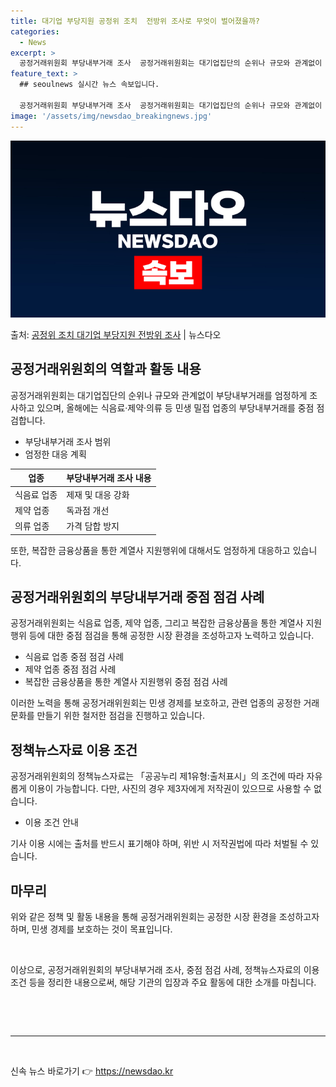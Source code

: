 ```yaml
---
title: 대기업 부당지원 공정위 조치  전방위 조사로 무엇이 벌어졌을까?
categories:
  - News
excerpt: >
  공정거래위원회 부당내부거래 조사  공정거래위원회는 대기업집단의 순위나 규모와 관계없이 일감 몰아주기 등 부당…
feature_text: >
  ## seoulnews 실시간 뉴스 속보입니다.

  공정거래위원회 부당내부거래 조사  공정거래위원회는 대기업집단의 순위나 규모와 관계없이 일감 몰아주기 등 부당…
image: '/assets/img/newsdao_breakingnews.jpg'
---
```


![뉴스다오 속보](/assets/img/newsdao_breakingnews.jpg)

<p>출처: <a href="https://newsdao.kr/4308" rel="dofollow">공정위 조치 대기업 부당지원 전방위 조사</a> | 뉴스다오</p>

<h2 data-ke-size="size26">공정거래위원회의 역할과 활동 내용</h2>
<p data-ke-size="size16">공정거래위원회는 대기업집단의 순위나 규모와 관계없이 부당내부거래를 엄정하게 조사하고 있으며, 올해에는 식음료·제약·의류 등 민생 밀접 업종의 부당내부거래를 중점 점검합니다.</p>
<ul>
<li>부당내부거래 조사 범위</li>
<li>엄정한 대응 계획</li>
</ul>
<table>
<thead>
<tr>
<th>업종</th>
<th>부당내부거래 조사 내용</th>
</tr>
</thead>
<tbody>
<tr>
<td>식음료 업종</td>
<td>제재 및 대응 강화</td>
</tr>
<tr>
<td>제약 업종</td>
<td>독과점 개선</td>
</tr>
<tr>
<td>의류 업종</td>
<td>가격 담합 방지</td>
</tr>
</tbody>
</table>
<p data-ke-size="size16">또한, 복잡한 금융상품을 통한 계열사 지원행위에 대해서도 엄정하게 대응하고 있습니다.</p>

<h2 data-ke-size="size26">공정거래위원회의 부당내부거래 중점 점검 사례</h2>
<p data-ke-size="size16">공정거래위원회는 식음료 업종, 제약 업종, 그리고 복잡한 금융상품을 통한 계열사 지원행위 등에 대한 중점 점검을 통해 공정한 시장 환경을 조성하고자 노력하고 있습니다.</p>
<ul>
<li>식음료 업종 중점 점검 사례</li>
<li>제약 업종 중점 점검 사례</li>
<li>복잡한 금융상품을 통한 계열사 지원행위 중점 점검 사례</li>
</ul>
<p data-ke-size="size16">이러한 노력을 통해 공정거래위원회는 민생 경제를 보호하고, 관련 업종의 공정한 거래 문화를 만들기 위한 철저한 점검을 진행하고 있습니다.</p>

<h2 data-ke-size="size26">정책뉴스자료 이용 조건</h2>
<p data-ke-size="size16">공정거래위원회의 정책뉴스자료는 「공공누리 제1유형:출처표시」의 조건에 따라 자유롭게 이용이 가능합니다. 다만, 사진의 경우 제3자에게 저작권이 있으므로 사용할 수 없습니다.</p>
<ul>
<li>이용 조건 안내</li>
</ul>
<p data-ke-size="size16">기사 이용 시에는 출처를 반드시 표기해야 하며, 위반 시 저작권법에 따라 처벌될 수 있습니다.</p>
<h2 data-ke-size="size26">마무리</h2>
<p data-ke-size="size16">위와 같은 정책 및 활동 내용을 통해 공정거래위원회는 공정한 시장 환경을 조성하고자 하며, 민생 경제를 보호하는 것이 목표입니다.</p>
<p data-ke-size="size16">&nbsp;</p>
<p data-ke-size="size16">이상으로, 공정거래위원회의 부당내부거래 조사, 중점 점검 사례, 정책뉴스자료의 이용 조건 등을 정리한 내용으로써, 해당 기관의 입장과 주요 활동에 대한 소개를 마칩니다.</p>
<p data-ke-size="size16">&nbsp;</p>
<p data-ke-size="size16">&nbsp;</p>
<hr data-ke-size="size16">
<p data-ke-size="size16">&nbsp;</p> 

신속 뉴스 바로가기 👉 <a href="https://newsdao.kr" rel="dofollow">https://newsdao.kr</a>


